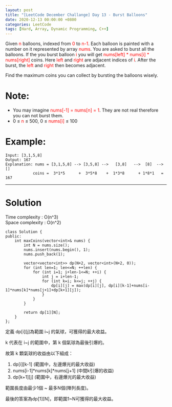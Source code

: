 ```yaml
---
layout: post
title: "[LeetCode December Challange] Day 13 - Burst Balloons"
date: 2020-12-13 00:00:00 +0800
categories: LeetCode
tags: [Hard, Array, Dynamic Programming, C++]
---
```


Given <font color="red">n</font> balloons, indexed from <font color="red">0</font> to <font color="red">n-1</font>. Each balloon is painted with a number on it represented by array <font color="red">nums</font>. You are asked to burst all the balloons. If the you burst balloon <font color="red">i</font> you will get <font color="red">nums[left] * nums[i] * nums[right]</font> coins. Here <font color="red">left</font> and <font color="red">right</font> are adjacent indices of <font color="red">i</font>. After the burst, the <font color="red">left</font> and <font color="red">right</font> then becomes adjacent.

Find the maximum coins you can collect by bursting the balloons wisely.

# Note:

- You may imagine <font color="red">nums[-1] = nums[n] = 1</font>. They are not real therefore you can not burst them.
- 0 ≤ <font color="red">n</font> ≤ 500, 0 ≤ <font color="red">nums[i]</font> ≤ 100

# Example:

    Input: [3,1,5,8]
    Output: 167
    Explanation: nums = [3,1,5,8] --> [3,5,8] -->   [3,8]   -->  [8]  --> []
                coins =  3*1*5      +  3*5*8    +  1*3*8      + 1*8*1   = 167

---

# Solution

Time complexity : O(n^3)  
Space complexity : O(n^2)

    class Solution {
    public:
        int maxCoins(vector<int>& nums) {
            int N = nums.size();
            nums.insert(nums.begin(), 1);
            nums.push_back(1);

            vector<vector<int>> dp(N+2, vector<int>(N+2, 0));
            for (int len=1; len<=N; ++len) {
                for (int i=1; i+len-1<=N; ++i) {
                    int j = i+len-1;
                    for (int k=i; k<=j; ++j) {
                        dp[i][j] = max(dp[i][j], dp[i][k-1]+nums[i-1]*nums[k]*nums[j+1]+dp[k+1][j]);
                    }
                }
            }

            return dp[1][N];
        }
    };

定義 dp[i][j]為範圍 i~j 的氣球，可獲得的最大收益。

k 代表在 i~j 的範圍中，第 k 個氣球為最後引爆的。

故第 k 顆氣球的收益由以下組成：
1. dp[i][k-1] (範圍中，左邊爆光的最大收益)
2. nums[i-1]\*nums[k]\*nums[j+1] (中間k引爆的收益)
3. dp[k+1][j] (範圍中，右邊爆光的最大收益)

範圍長度由最少1個 ~ 最多N個(陣列長度)。

最後的答案為dp[1][N]，即範圍1~N可獲得的最大收益。